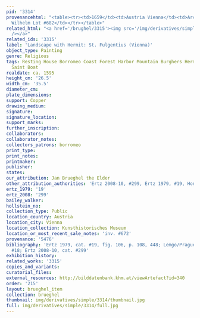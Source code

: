 ```yaml
---
pid: '3314'
provenancehtml: "<table><tr><td>1659</td><td>Austria Vienna</td><td>Archduke Leopold
  Wilhelm Lot #682</td></tr></table>"
related_html: "<a href='/brughel/3315'><img src='/img/derivatives/simple/3315/thumbnail.jpg'
  /></a>"
related_ids: '3315'
label: 'Landscape with Hermit: St. Fulgentius (Vienna)'
object_type: Painting
genre: Religious
tags: Resting House Borromeo Coast Forest Harbor Mountain Burghers Hermits New_Testament
  Saint Boat
realdate: ca. 1595
height_cm: '26.5'
width_cm: '35.5'
diameter_cm:
plate_dimensions:
support: Copper
drawing_medium:
signature:
signature_location:
support_marks:
further_inscription:
collaborators:
collaborator_notes:
collectors_patrons: borromeo
print_type:
print_notes:
printmaker:
publisher:
states:
our_attribution: Jan Brueghel the Elder
other_attribution_authorities: 'Ertz 2008-10, #299, Ertz 1979, #19, Honig database'
ertz_1979: '19'
ertz_2008: '299'
bailey_walker:
hollstein_no:
collection_type: Public
location_country: Austria
location_city: Vienna
location_collection: Kunsthistorisches Museum
location_or_most_recent_sale_notes: 'inv. #672'
provenance: '5476'
bibliography: 'Ertz 1979, cat. #19, fig. 106, p. 108, 448; Lemgo/Prague 2008, cat.
  #18; Ertz 2008-10, cat. #299'
exhibition_history:
related_works: '3315'
copies_and_variants:
curatorial_files:
external_resources: http://bilddatenbank.khm.at/viewArtefact?id=340
order: '215'
layout: brueghel_item
collection: brueghel
thumbnail: img/derivatives/simple/3314/thumbnail.jpg
full: img/derivatives/simple/3314/full.jpg
---
```

